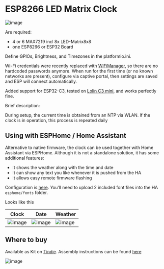 # ESP8266 LED Matrix Clock

![image](https://user-images.githubusercontent.com/5459747/208926467-28fd283d-614e-4183-b4f9-c0008e6ef104.png)

Are required:
- 4 or 6 MAX7219 incl 8x LED-Matrix8x8
- one ESP8266 or ESP32 Board

Define GPIOs, Brightness, and Timezones in the platformio.ini.

Wi-Fi credentials were recently replaced with [WiFiManager](https://github.com/tzapu/WiFiManager), so there are no hardcoded passwords anymore. When run for the first time (or no known networks are present), configure via captive portal, then settings are saved and ESP will connect automatically.

Added support for ESP32-C3, tested on [Lolin C3 mini](https://www.wemos.cc/en/latest/c3/c3_mini.html), and works perfectly fine.

Brief description:

During setup, the current time is obtained from an NTP via WLAN. If the clock is in operation, this process is repeated daily 

## Using with ESPHome / Home Assistant

Alternative to native firmware, the clock can be used together with Home Assistant via ESPHome. Although it is not a standalone solution, it has some additional features:
- It shows the weather along with the time and date
- It can show any text you like whenever it is pushed from the HA
- It allows easy remote firmware flashing

Configuration is [here](/firmware/esphome/led-matrix-clock.yaml). You'll need to upload 2 included font files into the HA `esphome/fonts` folder. 

Looks like this

|  Clock | Date | Weather
|--------|------|--------|
| ![image](https://github.com/anabolyc/esp-led-matrix-clock/assets/5459747/c1657cad-6daa-45b3-9455-61eb7d24e4b4) | ![image](https://github.com/anabolyc/esp-led-matrix-clock/assets/5459747/7dffc653-080b-4de9-b979-49b4e442ede8) | ![image](https://github.com/anabolyc/esp-led-matrix-clock/assets/5459747/08908d78-97e3-4c19-bd22-608cc8843c30)

## Where to buy

Available as Kit on [Tindie](https://www.tindie.com/products/sonocotta/esp8266-led-matrix-clock-diy-kit/). Assembly instructions can be found [here](https://hackaday.io/project/188093/instructions)

![image](https://user-images.githubusercontent.com/5459747/208926760-a6d0adaa-ce00-4d79-8fd4-97c3cfef58a9.png)


